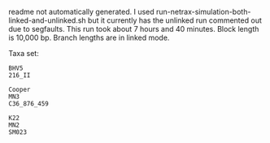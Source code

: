 readme not automatically generated. I used run-netrax-simulation-both-linked-and-unlinked.sh but it currently has the unlinked run commented out due to segfaults. This run took about 7 hours and 40 minutes. Block length is 10,000 bp. Branch lengths are in linked mode.

Taxa set:

```
BHV5 
216_II

Cooper
MN3
C36_876_459

K22
MN2
SM023
```
